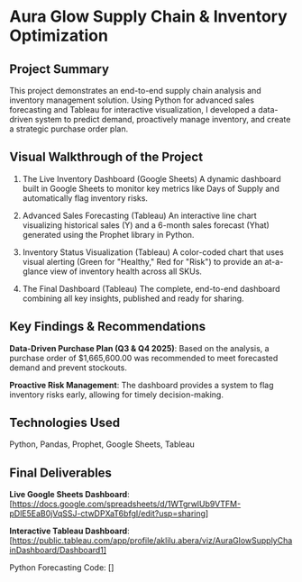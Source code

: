 # Aura Glow Supply Chain & Inventory Optimization
## Project Summary
This project demonstrates an end-to-end supply chain analysis and inventory management solution. Using Python for advanced sales forecasting and Tableau for interactive visualization, I developed a data-driven system to predict demand, proactively manage inventory, and create a strategic purchase order plan.

## Visual Walkthrough of the Project
1. The Live Inventory Dashboard (Google Sheets)
A dynamic dashboard built in Google Sheets to monitor key metrics like Days of Supply and automatically flag inventory risks.



3. Advanced Sales Forecasting (Tableau)
An interactive line chart visualizing historical sales (Y) and a 6-month sales forecast (Yhat) generated using the Prophet library in Python.

4. Inventory Status Visualization (Tableau)
A color-coded chart that uses visual alerting (Green for "Healthy," Red for "Risk") to provide an at-a-glance view of inventory health across all SKUs.

5. The Final Dashboard (Tableau)
The complete, end-to-end dashboard combining all key insights, published and ready for sharing.



## Key Findings & Recommendations
**Data-Driven Purchase Plan (Q3 & Q4 2025)**: Based on the analysis, a purchase order of $1,665,600.00 was recommended to meet forecasted demand and prevent stockouts.

**Proactive Risk Management**: The dashboard provides a system to flag inventory risks early, allowing for timely decision-making.

## Technologies Used
Python, Pandas, Prophet, Google Sheets, Tableau

## Final Deliverables
**Live Google Sheets Dashboard**: [https://docs.google.com/spreadsheets/d/1WTgrwlUb9VTFM-pDlE5EaB0jVqSSJ-ctwDPXaT6bfgI/edit?usp=sharing]

**Interactive Tableau Dashboard**: [https://public.tableau.com/app/profile/aklilu.abera/viz/AuraGlowSupplyChainDashboard/Dashboard1]

Python Forecasting Code: []

